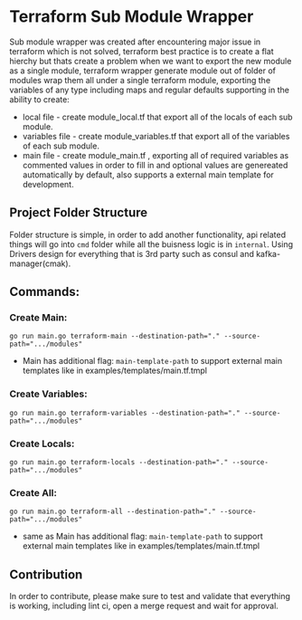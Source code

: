 # Terraform Sub Module Wrapper

Sub module wrapper was created after encountering major issue in terraform which is not solved, terraform best practice is to create a flat hierchy but thats create a problem when we want to export the new module as a single module, terraform wrapper generate module out of folder of modules wrap them all under a single terraform module, exporting the variables of any type including maps and regular defaults supporting in the ability to create:
* local file - create module_local.tf that export all of the locals of each sub module.
* variables file - create module_variables.tf that export all of the variables of each sub module.
* main file - create module_main.tf , exporting all of required variables as commented values in order to fill in and optional values are genereated automatically by default, also supports a external main template for development.


## Project Folder Structure
Folder structure is simple, in order to add another functionality, api related things will go into `cmd` folder while all the buisness logic is in `internal`.
Using Drivers design for everything that is 3rd party such as consul and kafka-manager(cmak).


## Commands:
### Create Main:
`go run main.go terraform-main --destination-path="." --source-path=".../modules"`

* Main has additional flag: ``main-template-path`` to support external main templates like in examples/templates/main.tf.tmpl

### Create Variables:
`go run main.go terraform-variables --destination-path="." --source-path=".../modules"`

### Create Locals:
`go run main.go terraform-locals --destination-path="." --source-path=".../modules"`

### Create All:
`go run main.go terraform-all --destination-path="." --source-path=".../modules"`

* same as Main has additional flag: ```main-template-path``` to support external main templates like in examples/templates/main.tf.tmpl

## Contribution
In order to contribute, please make sure to test and validate that everything is working, including lint ci, open a merge request and wait for approval.